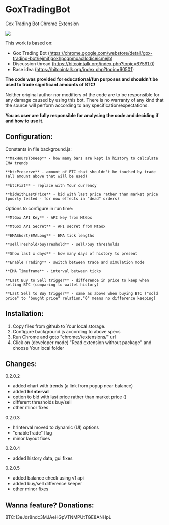 GoxTradingBot
=============

Gox Trading Bot Chrome Extension

<img src="http://i39.tinypic.com/34sf8rn.jpg"/>


This work is based on:

 - Gox Trading Bot (https://chrome.google.com/webstore/detail/gox-trading-bot/iejmifigokhpcgpmoacllcdiceicmejb)
 - Discussion thread (https://bitcointalk.org/index.php?topic=67591.0)
 - Base idea (https://bitcointalk.org/index.php?topic=60501) 

**The code was provided for educational/fun purposes and shouldn't be used to trade significant amounts of BTC!**

Neither original author nor modifiers of the code are to be responsible for any damage caused by using this bot.
There is no warranty of any kind that the source will perform according to any specification/expectations. 

**You as user are fully responsible for analysing the code and deciding if and how to use it.**


Configuration:
---

Constants in file background.js:

	**MaxHoursToKeep** - how many bars are kept in history to calculate EMA trends

	**btcPreserve** - amount of BTC that shouldn't be touched by trade (all amount above that will be used)
 
	**btcFiat** - replace with Your currency
	
	**bidWithLastPrice** - bid with last price rather than market price (poorly tested - for now effects in "dead" orders)


Options to configure in run time:

	**MtGox API Key** - API key from MtGox
	 
	**MtGox API Secret** - API secret from MtGox
	
	**EMAShort/EMALong** - EMA tick lengths
	
	**sellTreshold/buyTreshold** - sell/buy thresholds

	**Show last x days** - how many days of history to present
	
	**Enable Trading** - switch between trade and simulation mode
	 
	**EMA Timeframe** - interval between ticks
	
	**Last Buy to Sell trigger** - difference in price to keep when selling BTC (comparing to wallet history)

	**Last Sell to Buy trigger** - same as above when buying BTC ("sold price" to "bought price" relation,"0" means no difference keeping)
	
		 
	
Installation:
---

1. Copy files from github to Your local storage.
2. Configure background.js according to above specs
3. Run Chrome and goto "chrome://extensions/" url
4. Click on (developer mode) "Read extension without package" and choose Your local folder


Changes:
---

0.2.0.2 
- added chart with trends (a link from popup near balance)
- added **hrInterval**
- option to bid with last price rather than market price ()
- different thresholds buy/sell
- other minor fixes

0.2.0.3
- hrInterval moved to dynamic (UI) options
- "enableTrade" flag
- minor layout fixes

0.2.0.4
- added history data, gui fixes

0.2.0.5 
- added balance check using v1 api
- added buy/sell difference keeper
- other minor fixes

Wanna feature? Donations:
---
BTC:13eJdr8ndc3MJAeHGpVTNMPUtTGE8ANHpL
